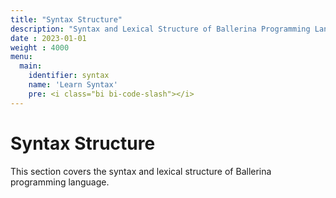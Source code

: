 ```yaml
---
title: "Syntax Structure"
description: "Syntax and Lexical Structure of Ballerina Programming Language."
date : 2023-01-01
weight : 4000
menu: 
  main:
    identifier: syntax
    name: 'Learn Syntax'
    pre: <i class="bi bi-code-slash"></i>
---
```


# Syntax Structure

This section covers the syntax and lexical structure of Ballerina programming language. 
